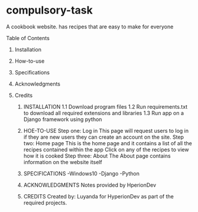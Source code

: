# compulsory-task
A cookbook website. has recipes that are easy to make for everyone

Table of Contents
1. Installation
2. How-to-use
3. Specifications
4. Acknowledgments
5. Credits

   1. INSTALLATION
      1.1 Download program files
      1.2 Run requirements.txt to download all required extensions and libraries
      1.3 Run app on a Django framework using python
      

   2. HOE-TO-USE
   Step one: Log in
     This page will request users to log in if they are new users they can create an account on the site.
   Step two: Home page
     This is the home page and it contains a list of all the recipes contained within the app
     Click on any of the recipes to view how it is cooked
   Step three: About
       The About page contains information on the website itself
   
   3. SPECIFICATIONS
      -Windows10
      -Django
      -Python
      
      
   4. ACKNOWLEDGMENTS
      Notes provided by HperionDev

   5. CREDITS
      Created by: Luyanda
      for HyperionDev as part of the required projects.
